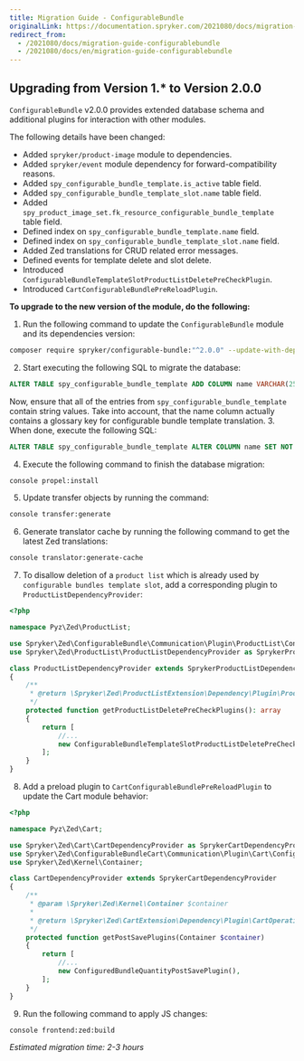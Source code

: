 ```yaml
---
title: Migration Guide - ConfigurableBundle
originalLink: https://documentation.spryker.com/2021080/docs/migration-guide-configurablebundle
redirect_from:
  - /2021080/docs/migration-guide-configurablebundle
  - /2021080/docs/en/migration-guide-configurablebundle
---
```


## Upgrading from Version 1.* to Version 2.0.0
 
`ConfigurableBundle` v2.0.0 provides extended database schema and additional plugins for interaction with other modules.

The following details have been changed:

* Added `spryker/product-image` module to dependencies.
* Added `spryker/event` module dependency for forward-compatibility reasons.
* Added `spy_configurable_bundle_template.is_active` table field.
* Added `spy_configurable_bundle_template_slot.name` table field.
* Added `spy_product_image_set.fk_resource_configurable_bundle_template` table field.
* Defined index on `spy_configurable_bundle_template.name` field.
* Defined index on `spy_configurable_bundle_template_slot.name` field.
* Added Zed translations for CRUD related error messages.
* Defined events for template delete and slot delete.
* Introduced `ConfigurableBundleTemplateSlotProductListDeletePreCheckPlugin`.
* Introduced `CartConfigurableBundlePreReloadPlugin`.


**To upgrade to the new version of the module, do the following:**

1. Run the following command to update the `ConfigurableBundle` module and its dependencies version:
```bash
composer require spryker/configurable-bundle:"^2.0.0" --update-with-dependencies
```
2. Start executing the following SQL to migrate the database:
```sql
ALTER TABLE spy_configurable_bundle_template ADD COLUMN name VARCHAR(255) NULL;
```
Now, ensure that all of the entries from `spy_configurable_bundle_template` contain string values. Take into account, that the name column actually contains a glossary key for configurable bundle template translation.
3. When done, execute the following SQL:
```sql
ALTER TABLE spy_configurable_bundle_template ALTER COLUMN name SET NOT NULL;
```
4. Execute the following command to finish the database migration:
```bash
console propel:install
```
5. Update transfer objects by running the command:
```bash
console transfer:generate
```
6. Generate translator cache by running the following command to get the latest Zed translations:
```bash
console translator:generate-cache
```
7. To disallow deletion of a `product list` which is already used by `configurable bundles template slot`, add a corresponding plugin to `ProductListDependencyProvider`:
```php
<?php

namespace Pyz\Zed\ProductList;

use Spryker\Zed\ConfigurableBundle\Communication\Plugin\ProductList\ConfigurableBundleTemplateSlotProductListDeletePreCheckPlugin;
use Spryker\Zed\ProductList\ProductListDependencyProvider as SprykerProductListDependencyProvider;

class ProductListDependencyProvider extends SprykerProductListDependencyProvider
{
    /**
     * @return \Spryker\Zed\ProductListExtension\Dependency\Plugin\ProductListDeletePreCheckPluginInterface[]
     */
    protected function getProductListDeletePreCheckPlugins(): array
    {
        return [
            //...
            new ConfigurableBundleTemplateSlotProductListDeletePreCheckPlugin(),
        ];
    }
}
```
8. Add a preload plugin to `CartConfigurableBundlePreReloadPlugin` to update the Cart module behavior:
```php
<?php

namespace Pyz\Zed\Cart;

use Spryker\Zed\Cart\CartDependencyProvider as SprykerCartDependencyProvider;
use Spryker\Zed\ConfigurableBundleCart\Communication\Plugin\Cart\ConfiguredBundleQuantityPostSavePlugin;
use Spryker\Zed\Kernel\Container;

class CartDependencyProvider extends SprykerCartDependencyProvider
{
    /**
     * @param \Spryker\Zed\Kernel\Container $container
     *
     * @return \Spryker\Zed\CartExtension\Dependency\Plugin\CartOperationPostSavePluginInterface[]
     */
    protected function getPostSavePlugins(Container $container)
    {
        return [
            //...
            new ConfiguredBundleQuantityPostSavePlugin(),
        ];
    }
}
```
9. Run the following command to apply JS changes:
```bash
console frontend:zed:build
```

*Estimated migration time: 2-3 hours*
